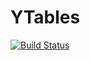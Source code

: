 # YTables

[![Build Status](https://travis-ci.org/farrellm/YTables.jl.png)](https://travis-ci.org/farrellm/YTables.jl)
